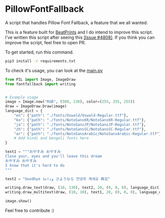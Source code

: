 # PillowFontFallback
A script that handles Pillow Font Fallback, a feature that we all wanted.

This is a feature built for [BeatPrints](https://github.com/TrueMyst/BeatPrints) and I do intend to improve this script. I've written this script after seeing this [[Issue #4808]](https://github.com/python-pillow/Pillow/issues/4808). If you think you can improve the script, feel free to open PR.

To get started, run this command.
```bash
pip3 install -r requirements.txt
```

To check it's usage, you can look at the [main.py](https://github.com/TrueMyst/PillowFontFallBack/main.py)

```python
from PIL import Image, ImageDraw
from fontfallback import writing


# Example usage
image = Image.new("RGB", (500, 230), color=(255, 255, 255))
draw = ImageDraw.Draw(image)
language_dict = {
    "en": {"path": "./fonts/Oswald/Oswald-Regular.ttf"},
    "ko": {"path": "./fonts/NotoSansKR/NotoSansKR-Regular.ttf"},
    "ja": {"path": "./fonts/NotoSansJP/NotoSansJP-Regular.ttf"},
    "zh": {"path": "./fonts/NotoSansSC/NotoSansSC-Regular.ttf"},
    "ar": {"path": "./fonts/NotoSansArabic/NotoSansArabic-Regular.ttf"},
    # Add hindi and bengali fonts here
}

text1 = """おやすみ おやすみ
Close your, eyes and you'll leave this dream
おやすみ おやすみ
I know that it's hard to do
"""

text2 = "Goodbye وداعا さようなら 안녕히 계세요 再见"

writing.draw_text(draw, (10, 130), text2, 20, (0, 0, 0), language_dict)
writing.draw_multitext(draw, (10, 10), text1, 20, (0, 0, 0), language_dict)

image.show()

```

Feel free to contribute :)
